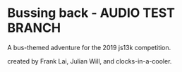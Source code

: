 # Bussing back - AUDIO TEST BRANCH

A bus-themed adventure for the 2019 js13k competition.

created by Frank Lai, Julian Will, and clocks-in-a-cooler.
